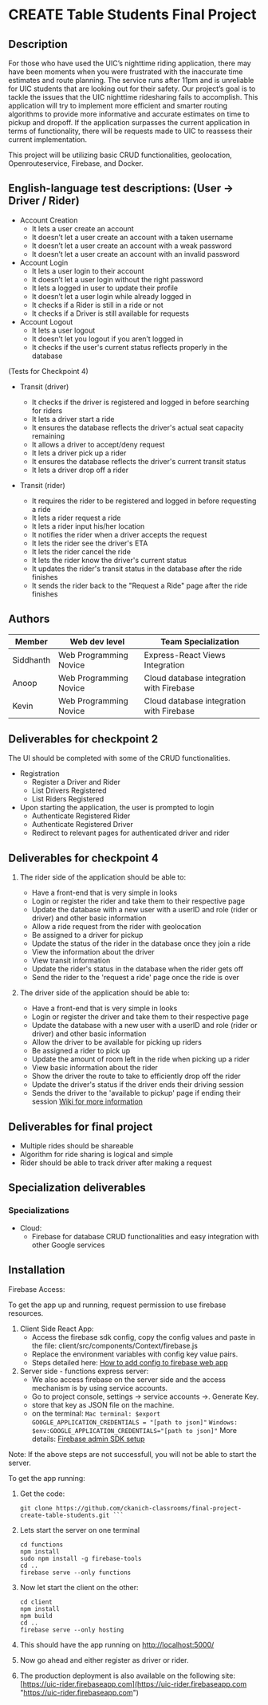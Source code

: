 # CREATE Table Students Final Project

## Description

For those who have used the UIC’s nighttime riding application, there may have been moments when you were frustrated with the inaccurate time estimates and route planning. The service runs after 11pm and is unreliable for UIC students that are looking out for their safety. Our project’s goal is to tackle the issues that the UIC nighttime ridesharing fails to accomplish. This application will try to implement more efficient and smarter routing algorithms to provide more informative and accurate estimates on time to pickup and dropoff. If the application surpasses the current application in terms of functionality, there will be requests made to UIC to reassess their current implementation.

This project will be utilizing basic CRUD functionalities, geolocation, Openrouteservice, Firebase, and Docker.

## English-language test descriptions: (User -> Driver / Rider)

- Account Creation
  - It lets a user create an account
  - It doesn’t let a user create an account with a taken username
  - It doesn’t let a user create an account with a weak password
  - It doesn’t let a user create an account with an invalid password
- Account Login
  - It lets a user login to their account
  - It doesn’t let a user login without the right password
  - It lets a logged in user to update their profile
  - It doesn’t let a user login while already logged in
  - It checks if a Rider is still in a ride or not
  - It checks if a Driver is still available for requests
- Account Logout
  - It lets a user logout
  - It doesn’t let you logout if you aren’t logged in
  - It checks if the user's current status reflects properly in the database
  
(Tests for Checkpoint 4)

- Transit (driver)
  - It checks if the driver is registered and logged in before searching for riders
  - It lets a driver start a ride
  - It ensures the database reflects the driver's actual seat capacity remaining
  - It allows a driver to accept/deny request
  - It lets a driver pick up a rider
  - It ensures the database reflects the driver's current transit status
  - It lets a driver drop off a rider
  
- Transit (rider)
  - It requires the rider to be registered and logged in before requesting a ride
  - It lets a rider request a ride
  - It lets a rider input his/her location
  - It notifies the rider when a driver accepts the request
  - It lets the rider see the driver's ETA
  - It lets the rider cancel the ride
  - It lets the rider know the driver's current status
  - It updates the rider's transit status in the database after the ride finishes
  - It sends the rider back to the "Request a Ride" page after the ride finishes

## Authors

| Member    | Web dev level          | Team Specialization                      |
| --------- | ---------------------- | ---------------------------------------- |
| Siddhanth | Web Programming Novice | Express-React Views Integration          |
| Anoop     | Web Programming Novice | Cloud database integration with Firebase |
| Kevin     | Web Programming Novice | Cloud database integration with Firebase |

## Deliverables for checkpoint 2

The UI should be completed with some of the CRUD functionalities.

- Registration
  - Register a Driver and Rider
  - List Drivers Registered
  - List Riders Registered
- Upon starting the application, the user is prompted to login
  - Authenticate Registered Rider
  - Authenticate Registered Driver
  - Redirect to relevant pages for authenticated driver and rider

## Deliverables for checkpoint 4

1. The rider side of the application should be able to:
   - Have a front-end that is very simple in looks
   - Login or register the rider and take them to their respective page
   - Update the database with a new user with a userID and role (rider or driver) and other basic information
   - Allow a ride request from the rider with geolocation
   - Be assigned to a driver for pickup
   - Update the status of the rider in the database once they join a ride
   - View the information about the driver
   - View transit information
   - Update the rider's status in the database when the rider gets off
   - Send the rider to the 'request a ride' page once the ride is over

2. The driver side of the application should be able to:  
   - Have a front-end that is very simple in looks
   - Login or register the driver and take them to their respective page
   - Update the database with a new user with a userID and role (rider or driver) and other basic information
   - Allow the driver to be available for picking up riders
   - Be assigned a rider to pick up
   - Update the amount of room left in the ride when picking up a rider
   - View basic information about the rider
   - Show the driver the route to take to efficiently drop off the rider
   - Update the driver's status if the driver ends their driving session
   - Sends the driver to the 'available to pickup' page if ending their session
   [Wiki for more information](https://github.com/ckanich-classrooms/final-project-create-table-students/wiki/Discusssions)

## Deliverables for final project

- Multiple rides should be shareable
- Algorithm for ride sharing is logical and simple
- Rider should be able to track driver after making a request


## Specialization deliverables

### Specializations

- Cloud:
  - Firebase for database CRUD functionalities and easy integration with other Google services

## Installation

Firebase Access:

To get the app up and running,  request permission to use firebase resources.

1. Client Side React App:
	- Access the firebase sdk config, copy the config values and paste in the file: client/src/components/Context/firebase.js
	- Replace the environment variables with config key value pairs.
	- Steps detailed here: [How to add config to firebase web app](https://firebase.google.com/docs/web/setup#config-object "How to add config to firebase web app")
2. Server side - functions express server:
	- We also access firebase on the server side and the access mechanism is by using service accounts.
	- Go to project console, settings -> service accounts ->. Generate Key.
	- store that key as JSON file on the machine.
	- on the terminal:
		 `Mac terminal: $export GOOGLE_APPLICATION_CREDENTIALS = "[path to json]"`
		 `Windows: $env:GOOGLE_APPLICATION_CREDENTIALS="[path to json]"`
		 More details: [Firebase admin SDK setup](https://firebase.google.com/docs/admin/setup#windows "Firebase admin SDK setup")

Note: If the above steps are not successfull, you will not be able to start the server.

To get the app running: 

1. Get the code:
	```shell  
    git clone https://github.com/ckanich-classrooms/final-project-create-table-students.git ```
2. Lets start the server on one terminal
	```shell
    cd functions
    npm install
    sudo npm install -g firebase-tools
    cd ..
    firebase serve --only functions
	```

3. Now let start the client on the other:
	```shell
    cd client
    npm install
    npm build
    cd ..
    firebase serve --only hosting
	```

4. This should have the app running on [http://localhost:5000/](http://localhost:5000/ "http://localhost:5000/")

5. Now go ahead and either register as driver or rider.
  
6. The production deployment is also available on the following site:
[https://uic-rider.firebaseapp.com](https://uic-rider.firebaseapp.com "https://uic-rider.firebaseapp.com")

